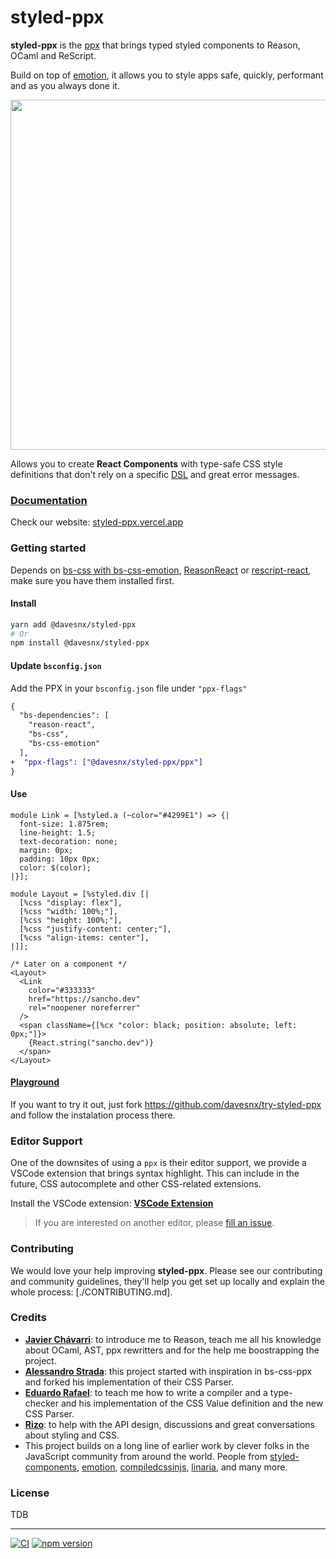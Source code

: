 <h1> styled-ppx <a href="https://github.com/davesnx/styled-ppx/actions"></a></h1>

**styled-ppx** is the [ppx](https://victor.darvariu.me/jekyll/update/2018/06/19/ppx-tutorial.html) that brings typed styled components to Reason, OCaml and ReScript.

Build on top of [emotion](https://emotion.sh), it allows you to style apps safe, quickly, performant and as you always done it.

<p align="left">
  <img width="560px" src="./docs/images/demo.png" />
</p>

Allows you to create **React Components** with type-safe CSS style definitions that don't rely on a specific [DSL](https://en.wikipedia.org/wiki/Domain-specific_language) and great error messages.

### [Documentation](https://styled-ppx.vercel.app)
<!-- Add documentation index links -->
Check our website: [styled-ppx.vercel.app](https://styled-ppx.vercel.app)

### Getting started

Depends on [bs-css with bs-css-emotion](https://github.com/giraud/bs-css), [ReasonReact](https://reasonml.github.io/reason-react/) or [rescript-react](https://github.com/rescript-lang/rescript-react), make sure you have them installed first.

#### Install

```bash
yarn add @davesnx/styled-ppx
# Or
npm install @davesnx/styled-ppx
```

#### Update `bsconfig.json`

Add the PPX in your `bsconfig.json` file under `"ppx-flags"`

```diff
{
  "bs-dependencies": [
    "reason-react",
    "bs-css",
    "bs-css-emotion"
  ],
+  "ppx-flags": ["@davesnx/styled-ppx/ppx"]
}
```

#### Use

```reason
module Link = [%styled.a (~color="#4299E1") => {|
  font-size: 1.875rem;
  line-height: 1.5;
  text-decoration: none;
  margin: 0px;
  padding: 10px 0px;
  color: $(color);
|}];

module Layout = [%styled.div [|
  [%css "display: flex"],
  [%css "width: 100%;"],
  [%css "height: 100%;"],
  [%css "justify-content: center;"],
  [%css "align-items: center"],
|]];

/* Later on a component */
<Layout>
  <Link
    color="#333333"
    href="https://sancho.dev"
    rel="noopener noreferrer"
  />
  <span className={[%cx "color: black; position: absolute; left: 0px;"]}>
    {React.string("sancho.dev")}
  </span>
</Layout>
```

#### [Playground](https://github.com/davesnx/try-styled-ppx)
If you want to try it out, just fork https://github.com/davesnx/try-styled-ppx and follow the instalation process there.

### Editor Support
One of the downsites of using a `ppx` is their editor support, we provide a VSCode extension that brings syntax highlight. This can include in the future, CSS autocomplete and other CSS-related extensions.

Install the VSCode extension: **[VSCode Extension](https://marketplace.visualstudio.com/items?itemName=davesnx.vscode-styled-ppx)**

> If you are interested on another editor, please [fill an issue](https://github.com/davesnx/styled-ppx/issues/new).

### Contributing
We would love your help improving **styled-ppx**. Please see our contributing and community guidelines, they'll help you get set up locally and explain the whole process: [./CONTRIBUTING.md].

### Credits
- [**Javier Chávarri**](https://github.com/jchavarri): to introduce me to Reason, teach me all his knowledge about OCaml, AST, ppx rewritters and for the help me boostrapping the project.
- [**Alessandro Strada**](https://github.com/astrada): this project started with inspiration in bs-css-ppx and forked his implementation of their CSS Parser.
- [**Eduardo Rafael**](https://github.com/EduardoRFS/): to teach me how to write a compiler and a type-checker and his implementation of the CSS Value definition and the new CSS Parser.
- [**Rizo**](https://github.com/rizo): to help with the API design, discussions and great conversations about styling and CSS.
- This project builds on a long line of earlier work by clever folks in the JavaScript community from around the world. People from [styled-components](https://github.com/styled-components/styled-components), [emotion](https://github.com/emotion-js/emotion), [compiledcssinjs](https://github.com/atlassian-labs/compiled), [linaria](https://github.com/callstack/linaria), and many more.

### License

TDB

---

<a href="https://github.com/davesnx/styled-ppx/actions"><img alt="CI" src="https://github.com/davesnx/styled-ppx/workflows/CI/badge.svg"></a> <a href="https://badge.fury.io/js/%40davesnx%2Fstyled-ppx"><img src="https://badge.fury.io/js/%40davesnx%2Fstyled-ppx.svg" alt="npm version"></a>
